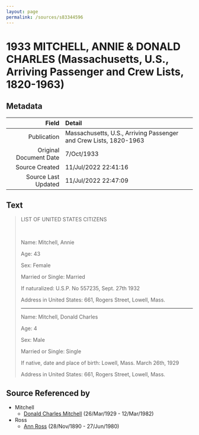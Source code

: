 ```yaml
---
layout: page
permalink: /sources/s83344596
---
```


# 1933 MITCHELL, ANNIE & DONALD CHARLES (Massachusetts, U.S., Arriving Passenger and Crew Lists, 1820-1963)

## Metadata

Field | Detail
---:|:---
Publication | Massachusetts, U.S., Arriving Passenger and Crew Lists, 1820-1963
Original Document Date | 7/Oct/1933
Source Created | 11/Jul/2022 22:41:16
Source Last Updated | 11/Jul/2022 22:47:09

## Text

> LIST OF UNITED STATES CITIZENS
>
> <br/>
>
> Name: Mitchell, Annie
>
> Age: 43
>
> Sex: Female
>
> Married or Single: Married
>
> If naturalized: U.S.P. No 557235, Sept. 27th 1932
>
> Address in United States: 661, Rogers Street, Lowell, Mass.
>
> ---
>
> Name: Mitchell, Donald Charles
>
> Age: 4
>
> Sex: Male
>
> Married or Single: Single
>
> If native, date and place of birth: Lowell, Mass. March 26th, 1929
>
> Address in United States: 661, Rogers Street, Lowell, Mass.
>

## Source Referenced by

* Mitchell
  * [Donald Charles Mitchell](../people/@49269448@-donald-charles-mitchell-b1929-3-26-d1982-3-12.md) (26/Mar/1929 - 12/Mar/1982)
* Ross
  * [Ann Ross](../people/@52613824@-ann-ross-b1890-11-28-d1980-6-27.md) (28/Nov/1890 - 27/Jun/1980)
